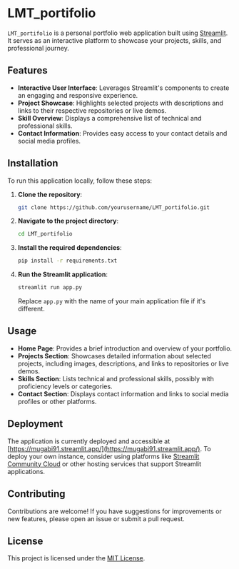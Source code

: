 # LMT_portifolio

`LMT_portifolio` is a personal portfolio web application built using [Streamlit](https://streamlit.io/). It serves as an interactive platform to showcase your projects, skills, and professional journey.

## Features

- **Interactive User Interface**: Leverages Streamlit's components to create an engaging and responsive experience.
- **Project Showcase**: Highlights selected projects with descriptions and links to their respective repositories or live demos.
- **Skill Overview**: Displays a comprehensive list of technical and professional skills.
- **Contact Information**: Provides easy access to your contact details and social media profiles.

## Installation

To run this application locally, follow these steps:

1. **Clone the repository**:

   ```bash
   git clone https://github.com/yourusername/LMT_portifolio.git
   ```

2. **Navigate to the project directory**:

   ```bash
   cd LMT_portifolio
   ```

3. **Install the required dependencies**:

   ```bash
   pip install -r requirements.txt
   ```

4. **Run the Streamlit application**:

   ```bash
   streamlit run app.py
   ```

   Replace `app.py` with the name of your main application file if it's different.

## Usage

- **Home Page**: Provides a brief introduction and overview of your portfolio.
- **Projects Section**: Showcases detailed information about selected projects, including images, descriptions, and links to repositories or live demos.
- **Skills Section**: Lists technical and professional skills, possibly with proficiency levels or categories.
- **Contact Section**: Displays contact information and links to social media profiles or other platforms.

## Deployment

The application is currently deployed and accessible at [https://mugabi91.streamlit.app/](https://mugabi91.streamlit.app/). To deploy your own instance, consider using platforms like [Streamlit Community Cloud](https://streamlit.io/cloud) or other hosting services that support Streamlit applications.

## Contributing

Contributions are welcome! If you have suggestions for improvements or new features, please open an issue or submit a pull request.

## License

This project is licensed under the [MIT License](LICENSE).
